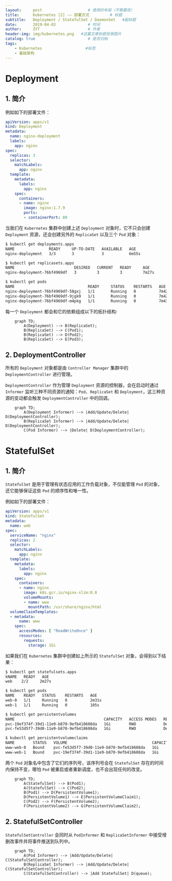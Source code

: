 ```yaml
---
layout:     post                    # 使用的布局（不需要改）
title:      Kubernetes [2] —— 部署方式         # 标题 
subtitle:   Deployment / StatefulSet / DaemonSet   #副标题
date:       2019-04-03              # 时间
author:     ZYT                     # 作者
header-img: img/kubernetes.png   #这篇文章标题背景图片
catalog: true                       # 是否归档
tags:
    - Kubernetes                   #标签
    - 基础架构
---
```


# Deployment

## 1. 简介

例如如下的部署文件：

``` yaml
apiVersion: apps/v1
kind: Deployment
metadata:
  name: nginx-deployment
  labels:
    app: nginx
spec:
  replicas: 3
  selector:
    matchLabels:
      app: nginx
  template:
    metadata:
      labels:
        app: nginx
    spec:
      containers:
      - name: nginx
        image: nginx:1.7.9
        ports:
        - containerPort: 80
```

当我们在 `Kubernetes` 集群中创建上述 `Deployment` 对象时，它不只会创建 `Deployment` 资源，还会创建另外的 `ReplicaSet` 以及三个 `Pod` 对象：

``` bash
$ kubectl get deployments.apps
NAME               READY     UP-TO-DATE   AVAILABLE   AGE
nginx-deployment   3/3       3            3           6m55s

$ kubectl get replicasets.apps
NAME                          DESIRED   CURRENT   READY     AGE
nginx-deployment-76bf4969df   3         3         3         7m27s

$ kubectl get pods
NAME                                READY     STATUS    RESTARTS   AGE
nginx-deployment-76bf4969df-58gxj   1/1       Running   0          7m42s
nginx-deployment-76bf4969df-9jgk9   1/1       Running   0          7m42s
nginx-deployment-76bf4969df-m4pkg   1/1       Running   0          7m43s
```

每一个 `Deployment` 都会和它的依赖组成以下的拓扑结构:

```mermaid
    graph TD;
        A(Deployment) --> B(ReplicaSet);
        B(ReplicaSet) --> C(Pod1);
        B(ReplicaSet) --> D(Pod2);
        B(ReplicaSet) --> E(Pod3);
```

## 2. DeploymentController

所有的 `Deployment` 对象都是由 `Controller Manager` 集群中的 `DeploymentController` 进行管理。

`DeploymentController` 作为管理 `Deployment` 资源的控制器，会在启动时通过 `Informer` 监听三种不同资源的通知：`Pod`、`ReplicaSet` 和 `Deployment`，这三种资源的变动都会触发 `DeploymentController` 中的回调。

```mermaid
    graph TD;
        A(Deployment Informer) --> |Add/Update/Delete| D(DeploymentController);
        B(ReplicaSet Informer) --> |Add/Update/Delete| D(DeploymentController);
        C(Pod Informer) --> |Delete| D(DeploymentController);
```

# StatefulSet

## 1. 简介

`StatefulSet` 是用于管理有状态应用的工作负载对象，不仅能管理 `Pod` 的对象，还它能够保证这些 `Pod` 的顺序性和唯一性。

例如如下的部署文件：

``` yaml
apiVersion: apps/v1
kind: StatefulSet
metadata:
  name: web
spec:
  serviceName: "nginx"
  replicas: 2
  selector:
    matchLabels:
      app: nginx
  template:
    metadata:
      labels:
        app: nginx
    spec:
      containers:
      - name: nginx
        image: k8s.gcr.io/nginx-slim:0.8
        volumeMounts:
        - name: www
          mountPath: /usr/share/nginx/html
  volumeClaimTemplates:
  - metadata:
      name: www
    spec:
      accessModes: [ "ReadWriteOnce" ]
      resources:
        requests:
          storage: 1Gi
```

如果我们在 `Kubernetes` 集群中创建如上所示的 `StatefulSet` 对象，会得到以下结果：

``` bash
$ kubectl get statefulsets.apps
kNAME   READY   AGE
web    2/2     2m27s

$ kubectl get pods
NAME    READY   STATUS    RESTARTS   AGE
web-0   1/1     Running   0          2m31s
web-1   1/1     Running   0          105s

$ kubectl get persistentvolumes
NAME                                       CAPACITY   ACCESS MODES   RECLAIM POLICY   STATUS   CLAIM               STORAGECLASS       REASON   AGE
pvc-19ef374f-39d1-11e9-b870-9efb418608da   1Gi        RWO            Delete           Bound    default/www-web-1   do-block-storage            21m
pvc-fe53d5f7-39d0-11e9-b870-9efb418608da   1Gi        RWO            Delete           Bound    default/www-web-0   do-block-storage            21m

$ kubectl get persistentvolumeclaims
NAME        STATUS   VOLUME                                     CAPACITY   ACCESS MODES   STORAGECLASS       AGE
www-web-0   Bound    pvc-fe53d5f7-39d0-11e9-b870-9efb418608da   1Gi        RWO            do-block-storage   21m
www-web-1   Bound    pvc-19ef374f-39d1-11e9-b870-9efb418608da   1Gi        RWO            do-block-storage   21m
```

两个 `Pod` 对象名中包含了它们的序列号，该序列号会在 `StatefulSet` 存在的时间内保持不变，哪怕 `Pod` 被重启或者重新调度，也不会出现任何的改变。

```mermaid
    graph TD;
        A(StatefulSet) --> B(Pod1);
        A(StatefulSet) --> C(Pod2);
        B(Pod1) --> D(PersistentVolume1);
        D(PersistentVolume1) --> E(PersistentVolumeClaim1);
        C(Pod2) --> F(PersistentVolume2);
        F(PersistentVolume2) --> G(PersistentVolumeClaim2);
```

## 2. StatefulSetController

`StatefulSetController` 会同时从 `PodInformer` 和 `ReplicaSetInformer` 中接受增删改事件并将事件推送到队列中。

```mermaid
    graph TD;
        A(Pod Informer) --> |Add/Update/Delete| C(StatefulSetController);
        B(ReplicaSet Informer) --> |Add/Update/Delete| C(StatefulSetController);
        C(StatefulSetController) --> |Add StatefulSet| D(queue);
```
